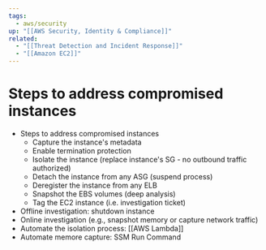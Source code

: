 ```yaml
---
tags:
  - aws/security
up: "[[AWS Security, Identity & Compliance]]"
related:
  - "[[Threat Detection and Incident Response]]"
  - "[[Amazon EC2]]"
---
```

# Steps to address compromised instances

- Steps to address compromised instances
	- Capture the instance's metadata
	- Enable termination protection
	- Isolate the instance (replace instance's SG - no outbound traffic authorized)
	- Detach the instance from any ASG (suspend process)
	- Deregister the instance from any ELB
	- Snapshot the EBS volumes (deep analysis)
	- Tag the EC2 instance (i.e. investigation ticket)
- Offline investigation: shutdown instance
- Online investigation (e.g., snapshot memory or capture network traffic)
- Automate the isolation process: [[AWS Lambda]]
- Automate memore capture: SSM Run Command
